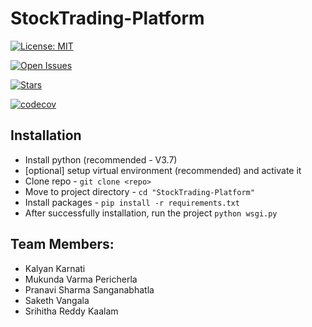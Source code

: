 # StockTrading-Platform

[![License: MIT](https://img.shields.io/badge/License-MIT-blue.svg)](https://opensource.org/licenses/MIT)
<!----->
[![Open Issues](https://img.shields.io/github/issues/kalyan-karnati/StockTrading-Platform)](https://github.com/kalyan-karnati/StockTrading-Platform/issues)
<!----->
[![Stars](https://img.shields.io/github/forks/kalyan-karnati/StockTrading-Platform)](https://github.com/kalyan-karnati/StockTrading-Platform/network/members)
<!----->
[![codecov](https://codecov.io/gh/kalyan-karnati/StockTrading-Platform/branch/dev/graph/badge.svg?token=SmiSDihWvE)](https://codecov.io/gh/kalyan-karnati/StockTrading-Platform)

## Installation
 - Install python (recommended - V3.7)
 - [optional] setup virtual environment (recommended) and activate it
 - Clone repo - `git clone <repo>`
 - Move to project directory - `cd "StockTrading-Platform"`
 - Install packages - `pip install -r requirements.txt`
 - After successfully installation, run the project `python wsgi.py`

## Team Members:
- Kalyan Karnati
- Mukunda Varma Pericherla
- Pranavi Sharma Sanganabhatla
- Saketh Vangala
- Srihitha Reddy Kaalam
